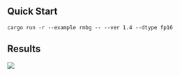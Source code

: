 ## Quick Start

```shell
cargo run -r --example rmbg -- --ver 1.4 --dtype fp16
```

## Results

![](https://github.com/jamjamjon/assets/releases/download/rmbg/demo.jpg)
